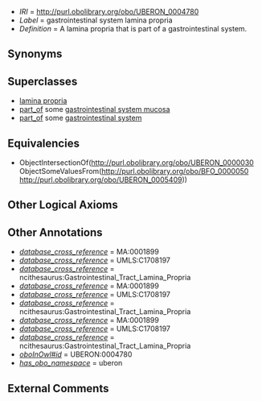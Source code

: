  * *IRI* = http://purl.obolibrary.org/obo/UBERON_0004780
 * *Label* = gastrointestinal system lamina propria
 * *Definition* = A lamina propria that is part of a gastrointestinal system.

## Synonyms


## Superclasses

 * [lamina propria](../../UBERON/30/UBERON_0000030.md)
 * [part_of](../../BFO/50/BFO_0000050.md) some [gastrointestinal system mucosa](../../UBERON/86/UBERON_0004786.md)
 * [part_of](../../BFO/50/BFO_0000050.md) some [gastrointestinal system](../../UBERON/09/UBERON_0005409.md)

## Equivalencies

 * ObjectIntersectionOf(<http://purl.obolibrary.org/obo/UBERON_0000030> ObjectSomeValuesFrom(<http://purl.obolibrary.org/obo/BFO_0000050> <http://purl.obolibrary.org/obo/UBERON_0005409>))

## Other Logical Axioms


## Other Annotations

 * *[database_cross_reference](../../ef/oboInOwl#hasDbXref.md)* = MA:0001899
 * *[database_cross_reference](../../ef/oboInOwl#hasDbXref.md)* = UMLS:C1708197
 * *[database_cross_reference](../../ef/oboInOwl#hasDbXref.md)* = ncithesaurus:Gastrointestinal_Tract_Lamina_Propria
 * *[database_cross_reference](../../ef/oboInOwl#hasDbXref.md)* = MA:0001899
 * *[database_cross_reference](../../ef/oboInOwl#hasDbXref.md)* = UMLS:C1708197
 * *[database_cross_reference](../../ef/oboInOwl#hasDbXref.md)* = ncithesaurus:Gastrointestinal_Tract_Lamina_Propria
 * *[database_cross_reference](../../ef/oboInOwl#hasDbXref.md)* = MA:0001899
 * *[database_cross_reference](../../ef/oboInOwl#hasDbXref.md)* = UMLS:C1708197
 * *[database_cross_reference](../../ef/oboInOwl#hasDbXref.md)* = ncithesaurus:Gastrointestinal_Tract_Lamina_Propria
 * *[oboInOwl#id](../../id/oboInOwl#id.md)* = UBERON:0004780
 * *[has_obo_namespace](../../ce/oboInOwl#hasOBONamespace.md)* = uberon

## External Comments

